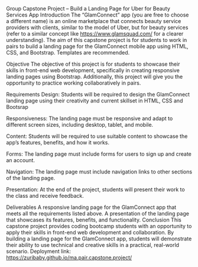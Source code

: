 Group Capstone Project – Build a Landing Page for Uber for Beauty Services App
Introduction
The “GlamConnect” app (you are free to choose a different name) is an online marketplace that connects beauty service providers with clients, similar to the model of Uber, but for beauty services (refer to a similar concept like https://www.glamsquad.com/ for a clearer understanding). The aim of this capstone project is for students to work in pairs to build a landing page for the GlamConnect mobile app using HTML, CSS, and Bootstrap. Templates are recommended.

Objective
The objective of this project is for students to showcase their skills in front-end web development, specifically in creating responsive landing pages using Bootstrap. Additionally, this project will give you the opportunity to practice working collaboratively in pairs.

Requirements
Design: Students will be required to design the GlamConnect landing page using their creativity and current skillset in HTML, CSS and Bootsrap

Responsiveness: The landing page must be responsive and adapt to different screen sizes, including desktop, tablet, and mobile.

Content: Students will be required to use suitable content to showcase the app’s features, benefits, and how it works.

Forms: The landing page must include forms for users to sign up and create an account.

Navigation: The landing page must include navigation links to other sections of the landing page.

Presentation: At the end of the project, students will present their work to the class and receive feedback.

Deliverables
A responsive landing page for the GlamConnect app that meets all the requirements listed above.
A presentation of the landing page that showcases its features, benefits, and functionality.
Conclusion
This capstone project provides coding bootcamp students with an opportunity to apply their skills in front-end web development and collaboration. By building a landing page for the GlamConnect app, students will demonstrate their ability to use technical and creative skills in a practical, real-world scenario.
Deployment link: https://zuribaby.github.io/ma.pair.capstone.project/
